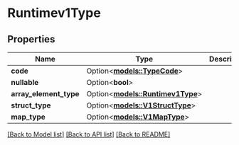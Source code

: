 # Runtimev1Type

## Properties

Name | Type | Description | Notes
------------ | ------------- | ------------- | -------------
**code** | Option<[**models::TypeCode**](TypeCode.md)> |  | [optional]
**nullable** | Option<**bool**> |  | [optional]
**array_element_type** | Option<[**models::Runtimev1Type**](runtimev1Type.md)> |  | [optional]
**struct_type** | Option<[**models::V1StructType**](v1StructType.md)> |  | [optional]
**map_type** | Option<[**models::V1MapType**](v1MapType.md)> |  | [optional]

[[Back to Model list]](../README.md#documentation-for-models) [[Back to API list]](../README.md#documentation-for-api-endpoints) [[Back to README]](../README.md)


